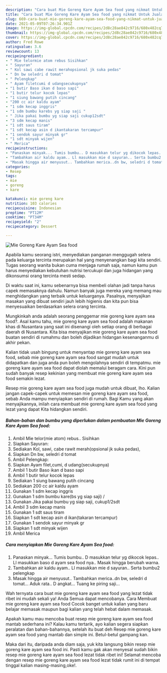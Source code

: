 ```yaml
---
description: "Cara buat Mie Goreng Kare Ayam Sea food yang nikmat Untuk Jualan"
title: "Cara buat Mie Goreng Kare Ayam Sea food yang nikmat Untuk Jualan"
slug: 669-cara-buat-mie-goreng-kare-ayam-sea-food-yang-nikmat-untuk-jualan
date: 2021-05-09T07:26:34.901Z
image: https://img-global.cpcdn.com/recipes/2d8c28ae842c9716/680x482cq70/mie-goreng-kare-ayam-sea-food-foto-resep-utama.jpg
thumbnail: https://img-global.cpcdn.com/recipes/2d8c28ae842c9716/680x482cq70/mie-goreng-kare-ayam-sea-food-foto-resep-utama.jpg
cover: https://img-global.cpcdn.com/recipes/2d8c28ae842c9716/680x482cq70/mie-goreng-kare-ayam-sea-food-foto-resep-utama.jpg
author: Fred Rowe
ratingvalue: 3.6
reviewcount: 13
recipeingredient:
- " Mie telormie atom rebus Sisihkan"
- " Sayuran"
- " Kol sawi cabe rawit merahopsional jk suka pedas"
- " Dn bw seledri d tomat"
- " Pelengkap"
- " Ayam filetcumi d udangsecukupnya"
- "1 butir Baso ikan d baso sapi"
- "1 butir telur kocok lepas"
- "1 siung bawang putih cincang"
- "200 cc air kaldu ayam"
- "1 sdm kecap inggris"
- "1 sdm bumbu karebs yg siap saji "
- " Jika pakai bumbu yg siap saji cukup12sdt"
- "3 sdm kecap manis"
- "1 sdt saus tiram"
- "1 sdt kecap asin d ikantakaran tercampur"
- "1 sendok sayur minyak gr"
- "1 sdt minyak wijen"
- " Merica"
recipeinstructions:
- "Panaskan minyak... Tumis bumbu.. D masukkan telur yg dikocok lepas.. Ll masukkan baso d ayam sea food nya.. Masak hingga berubah warna."
- "Tambahkan air kaldu ayam.. Ll masukkan mie d sayuran.. Serta bumbu2 pelengkap"
- "Masak hingga air menyusut.. Tambahkan merica..dn bw, seledri d tomat... Aduk rata.. D angkat... Tuang ke piring saji..."
categories:
- Resep
tags:
- mie
- goreng
- kare

katakunci: mie goreng kare 
nutrition: 103 calories
recipecuisine: Indonesian
preptime: "PT12M"
cooktime: "PT34M"
recipeyield: "2"
recipecategory: Dessert

---
```



![Mie Goreng Kare Ayam Sea food](https://img-global.cpcdn.com/recipes/2d8c28ae842c9716/680x482cq70/mie-goreng-kare-ayam-sea-food-foto-resep-utama.jpg)

Apabila kamu seorang istri, menyediakan panganan menggugah selera pada keluarga tercinta merupakan hal yang menyenangkan bagi kita sendiri. Tugas seorang  wanita bukan cuma menjaga rumah saja, namun kamu pun harus menyediakan kebutuhan nutrisi tercukupi dan juga hidangan yang dikonsumsi orang tercinta mesti sedap.

Di waktu  saat ini, kamu sebenarnya bisa membeli olahan jadi tanpa harus capek memasaknya dahulu. Namun banyak juga mereka yang memang mau menghidangkan yang terbaik untuk keluarganya. Pasalnya, menyajikan masakan yang dibuat sendiri jauh lebih higienis dan kita pun bisa menyesuaikan berdasarkan selera orang tercinta. 



Mungkinkah anda adalah seorang penggemar mie goreng kare ayam sea food?. Asal kamu tahu, mie goreng kare ayam sea food adalah makanan khas di Nusantara yang saat ini disenangi oleh setiap orang di berbagai daerah di Nusantara. Kita bisa menyajikan mie goreng kare ayam sea food buatan sendiri di rumahmu dan boleh dijadikan hidangan kesenanganmu di akhir pekan.

Kalian tidak usah bingung untuk menyantap mie goreng kare ayam sea food, sebab mie goreng kare ayam sea food sangat mudah untuk didapatkan dan juga anda pun boleh mengolahnya sendiri di tempatmu. mie goreng kare ayam sea food dapat diolah memalui beragam cara. Kini pun sudah banyak resep kekinian yang membuat mie goreng kare ayam sea food semakin lezat.

Resep mie goreng kare ayam sea food juga mudah untuk dibuat, lho. Kalian jangan capek-capek untuk memesan mie goreng kare ayam sea food, sebab Anda mampu menyiapkan sendiri di rumah. Bagi Kamu yang akan menyajikannya, inilah cara membuat mie goreng kare ayam sea food yang lezat yang dapat Kita hidangkan sendiri.

<!--inarticleads1-->

##### Bahan-bahan dan bumbu yang diperlukan dalam pembuatan Mie Goreng Kare Ayam Sea food:

1. Ambil  Mie telor(mie atom) rebus.. Sisihkan
1. Siapkan  Sayuran:
1. Sediakan  Kol, sawi, cabe rawit merah(opsional jk suka pedas),
1. Siapkan  Dn bw, seledri d tomat
1. Ambil  Pelengkap:
1. Siapkan  Ayam filet,cumi, d udang(secukupnya)
1. Ambil 1 butir Baso ikan d baso sapi
1. Ambil 1 butir telur kocok lepas
1. Sediakan 1 siung bawang putih cincang
1. Sediakan 200 cc air kaldu ayam
1. Gunakan 1 sdm kecap inggris
1. Gunakan 1 sdm bumbu kare(bs yg siap saji) /
1. Gunakan  Jika pakai bumbu yg siap saji, cukup1/2sdt
1. Ambil 3 sdm kecap manis
1. Gunakan 1 sdt saus tiram
1. Siapkan 1 sdt kecap asin d ikan(takaran tercampur)
1. Gunakan 1 sendok sayur minyak gr
1. Siapkan 1 sdt minyak wijen
1. Ambil  Merica




<!--inarticleads2-->

##### Cara menyiapkan Mie Goreng Kare Ayam Sea food:

1. Panaskan minyak... Tumis bumbu.. D masukkan telur yg dikocok lepas.. Ll masukkan baso d ayam sea food nya.. Masak hingga berubah warna.
1. Tambahkan air kaldu ayam.. Ll masukkan mie d sayuran.. Serta bumbu2 pelengkap
1. Masak hingga air menyusut.. Tambahkan merica..dn bw, seledri d tomat... Aduk rata.. D angkat... Tuang ke piring saji...




Wah ternyata cara buat mie goreng kare ayam sea food yang lezat tidak ribet ini mudah sekali ya! Anda Semua dapat mencobanya. Cara Membuat mie goreng kare ayam sea food Cocok banget untuk kalian yang baru belajar memasak maupun bagi kalian yang telah hebat dalam memasak.

Apakah kamu mau mencoba buat resep mie goreng kare ayam sea food mantab sederhana ini? Kalau kamu tertarik, ayo kalian segera siapkan peralatan dan bahan-bahannya, setelah itu buat deh Resep mie goreng kare ayam sea food yang mantab dan simple ini. Betul-betul gampang kan. 

Maka dari itu, daripada anda diam saja, yuk kita langsung bikin resep mie goreng kare ayam sea food ini. Pasti kamu gak akan menyesal sudah bikin resep mie goreng kare ayam sea food lezat tidak ribet ini! Selamat mencoba dengan resep mie goreng kare ayam sea food lezat tidak rumit ini di tempat tinggal kalian masing-masing,oke!.

